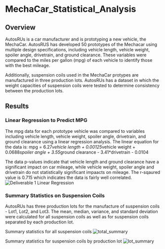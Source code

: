 # MechaCar_Statistical_Analysis
## Overview
AutosRUs is a car manufacturer and is prototyping a new vehicle, the MechaCar. AutosRUS has developed 50 prototypes of the Mechacar using multiple design specifications, including vehicle length, vehicle weight, spoiler angle, drivetrain, and ground clearance. These variables were compared to the miles per gallon (mpg) of each vehicle to identify those with the best mileage. 

Additionally, suspension coils used in the MechaCar protypes are manufactured in three production lots. AutosRUs has a dataset in which the weight capacities of suspension coils were tested to determine consistency between the production lots. 

## Results
### Linear Regression to Predict MPG
The mpg data for each prototype vehicle was compared to variables including vehicle length, vehicle weight, spoiler angle, drivetrain, and ground clearance using a linear regression analysis. The linear equation for the data is:
mpg = 6.27*vehicle length + 0.00125*vehicle weight + 0.0688*spoiler angle + 3.55*ground clearance - 3.41*drivetrain - 0.0104

The data p-values indicate that vehicle length and ground clearance have a significant impact on car mileage, while vehicle weight, spoiler angle and drivetrain do not statistically significant impaacts on mileage. The r-sqaured value is 0.715 which indicates the data is fairly well correlated. 
![Deliverable 1 Linear Regression](https://user-images.githubusercontent.com/94587007/161317767-c5839759-344f-4bcb-9073-e8b70b1f43a5.png)

### Summary Statistics on Suspension Coils
AutosRUs has three production lots for the manufacture of suspension coils - Lot1, Lot2, and Lot3. The mean, median, variance, and standard deviation were calculated for all suspension coils as well as for suspension coils separated by each production lot.

Summary statistics for all suspension coils
![total_summary](https://user-images.githubusercontent.com/94587007/161320749-0cadf43e-52d4-4244-abb7-120d1554744c.png)

Summary statistics for suspension coils by production lot
![lot_summary](https://user-images.githubusercontent.com/94587007/161320779-f4731403-bda7-47e3-b8a9-393be42bd15e.png)


